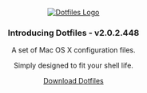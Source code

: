 <p align="center">
    <a href="https://dotfiles.io">
        <img src="./images/logo.png" alt="Dotfiles Logo" title="Dotfiles Logo" />
    </a>
</p>

<h3 align="center">Introducing Dotfiles - v2.0.2.448</h3>

<p align="center">A set of Mac OS X configuration files.</p>
<p align="center">Simply designed to fit your shell life.</p>
<p align="center"><a href="https://github.com/sebastienrousseau/dotfiles/archive/refs/tags/build-master-2021-04-22-440.zip">Download Dotfiles</a></p>
